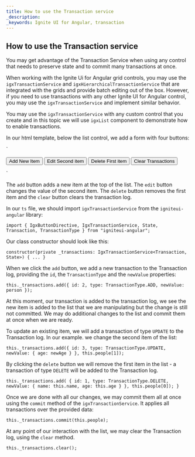 ```yaml
---
title: How to use the Transaction service
_description: 
_keywords: Ignite UI for Angular, transaction
---
```


## How to use the Transaction service

You may get advantage of the Transaction Service when using any control that needs to preserve state and to commit many transactions at once. 

When working with the Ignite Ui for Angular grid controls, you may use the `igxTransactionService` and `igxHierarchicalTransactionService` that are integrated with the grids and provide batch editing out of the box. However, if you need to use transactions with any other Ignite UI for Angular control, you may use the `igxTransactionService` and implement similar behavior. 

You may use the `igxTransactionService` with any custom control that you create and in this topic we will use `igxList` component to demonstrate how to enable transactions.

In our html template, below the list control, we add a form with four buttons:

`
<form #buttonsForm class="options">
    <button #add igxButton (click)="onAdd($event)" class="add">Add New Item</button>
    <button #edit igxButton (click)="onEdit($event)" class="edit">Edit Second item</button>
    <button #delete igxButton (click)="onDelete($event)">Delete First item</button>
    <button #clear igxButton (click)="onClear($event)" class="clear">Clear Transactions</button>
</form>
`

The `add` button adds a new item at the top of the list. The `edit` button changes the value of the second item. The `delete` button removes the first item and the `clear` button clears the transaction log.

In our `ts` file, we should import `igxTransactionService` from the `igniteui-angular` library:

`import { IgxButtonDirective, IgxTransactionService, State, Transaction, TransactionType } from "igniteui-angular";`

Our class constructor should look like this:

`constructor(private _transactions: IgxTransactionService<Transaction, State>) { ... }`

When we click the `add` button, we add a new transaction to the Transaction log, providing the `id`, the `TransactionType` and the `newValue` properties: 

`this._transactions.add({ id: 2, type: TransactionType.ADD, newValue: person });`

At this moment, our transaction is added to the transaction log, we see the new item is added to the list that we are manipulating but the change is still not committed. We may do additional changes to the list and commit them at once when we are ready.

To update an existing item, we will add a transaction of type `UPDATE` to the Transaction log. In our example. we change the second item of the list:

`this._transactions.add({ id: 3, type: TransactionType.UPDATE, newValue: { age: newAge } }, this.people[1]);`

By clicking the `delete` button we will remove the first item in the list - a transaction of type `DELETE` will be added to the Transaction log.

`this._transactions.add(
        { id: 1, type: TransactionType.DELETE, newValue: { name: this.name, age: this.age } }, this.people[0]);
    }`

Once we are done with all our changes, we may commit them all at once using the `commit` method of the `igxTransactionService`. It applies all transactions over the provided data:

`this._transactions.commit(this.people);`

At any point of our interaction with the list, we may clear the Transaction log, using the `clear` method.

`this._transactions.clear();`
